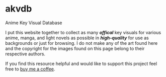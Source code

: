 # akvdb
Anime Key Visual Database

I put this website together to collect as many ***offical*** key visuals for various anime, manga, and light novels as possible in ***high-quality*** for use as backgrounds or just for browsing. I do not make any of the art found here and the copyright for the images found on this page belong to their respective authors.

If you find this resource helpful and would like to support this project feel free to [buy me a coffee](https://paypal.me/chrisephoto).
